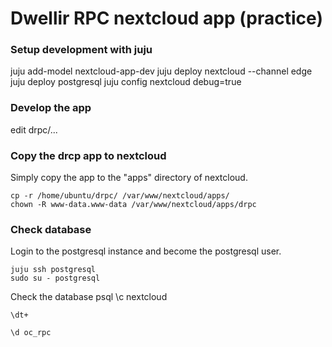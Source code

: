 # Dwellir RPC nextcloud app (practice)

### Setup development with juju
juju add-model nextcloud-app-dev
juju deploy nextcloud --channel edge
juju deploy postgresql
juju config nextcloud debug=true

### Develop the app

   edit drpc/...


### Copy the drcp app to nextcloud

Simply copy the app to the "apps" directory of nextcloud.

    cp -r /home/ubuntu/drpc/ /var/www/nextcloud/apps/
    chown -R www-data.www-data /var/www/nextcloud/apps/drpc


### Check database

Login to the postgresql instance and become the postgresql user.

    juju ssh postgresql
    sudo su - postgresql

Check the database
    psql 
    \c nextcloud

    \dt+

    \d oc_rpc

